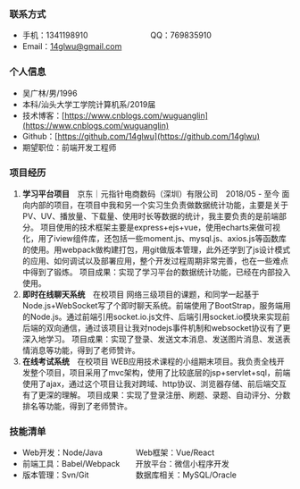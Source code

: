 ### 联系方式
- 手机：1341198910　　　　　　　　QQ：769835910
- Email：14glwu@gmail.com
### 个人信息
- 吴广林/男/1996　　　　
- 本科/汕头大学工学院计算机系/2019届
- 技术博客：[https://www.cnblogs.com/wuguanglin](https://www.cnblogs.com/wuguanglin)
- Github：[https://github.com/14glwu](https://github.com/14glwu)
- 期望职位：前端开发工程师 
### 项目经历
1. **学习平台项目**　京东｜元指针电商数码（深圳）有限公司　2018/05 - 至今
面向内部的项目，在项目中我和另一个实习生负责做数据统计功能，主要是关于PV、UV、播放量、下载量、使用时长等数据的统计，我主要负责的是前端部分。
项目使用的技术框架主要是express+ejs+vue，使用echarts来做可视化，用了iview组件库，还包括一些moment.js、mysql.js、axios.js等函数库的使用。用webpack做构建打包，用git做版本管理，此外还学到了js设计模式的应用、如何调试以及部署应用，整个开发过程周期非常完善，也在一些难点中得到了锻炼。
项目成果：实现了学习平台的数据统计功能，已经在内部投入使用。
2. **即时在线聊天系统**　在校项目
网络三级项目的课题，和同学一起基于Node.js+WebSocket写了个即时聊天系统。前端使用了BootStrap，服务端用的Node.js。通过前端引用socket.io.js文件、后端引用socket.io模块来实现前后端的双向通信，通过该项目让我对nodejs事件机制和websocket协议有了更深入地学习。
项目成果：实现了登录、发送文本消息、发送图片消息、发送表情消息等功能，得到了老师赞许。
3. **在线考试系统**　在校项目
WEB应用技术课程的小组期末项目。我负责全栈开发整个项目，项目采用了mvc架构，使用了比较底层的jsp+servlet+sql，前端使用了ajax，通过这个项目让我对跨域、http协议、浏览器存储、前后端交互有了更深的理解。
项目成果：实现了登录注册、刷题、录题、自动评分、分数排名等功能，得到了老师赞许。
### 技能清单
- Web开发：Node/Java　　　　 Web框架：Vue/React
- 前端工具：Babel/Webpack　　开放平台：微信小程序开发
- 版本管理：Svn/Git　　　　　　数据库相关：MySQL/Oracle
